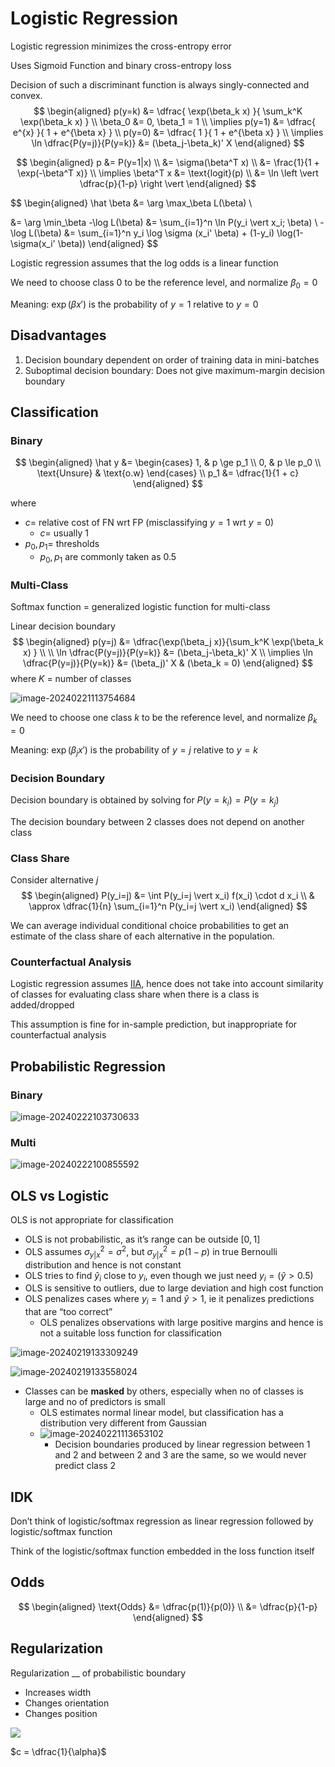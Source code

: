 # Logistic Regression

Logistic regression minimizes the cross-entropy error

Uses Sigmoid Function and binary cross-entropy loss

Decision of such a discriminant function is always singly-connected and convex.
$$
\begin{aligned}
p(y=k)
&= \dfrac{
	\exp(\beta_k x)
}{
	\sum_k^K \exp(\beta_k x)
} \\
\beta_0 &= 0, \beta_1 = 1 \\
\implies
p(y=1)
&= \dfrac{
	e^{x}
}{
	1 + e^{\beta x}
} \\
p(y=0) &= \dfrac{
	1
}{
	1 + e^{\beta x}
} \\
\implies \ln \dfrac{P(y=j)}{P(y=k)} &= (\beta_j-\beta_k)' X
\end{aligned}
$$

$$
\begin{aligned}
p
&= P(y=1|x) \\
&= \sigma(\beta^T x) \\
&= \frac{1}{1 + \exp(-\beta^T x)} \\
\implies \beta^T x
&= \text{logit}(p) \\
&= \ln \left \vert \dfrac{p}{1-p} \right \vert
\end{aligned}
$$

$$
\begin{aligned}
\hat \beta &= \arg \max_\beta L(\beta) \\

&= \arg \min_\beta -\log L(\beta)
&= \sum_{i=1}^n \ln P(y_i \vert x_i; \beta) \\
-\log L(\beta) &= \sum_{i=1}^n y_i \log \sigma (x_i' \beta) + (1-y_i) \log(1- \sigma(x_i' \beta))
\end{aligned}
$$

Logistic regression assumes that the log odds is a linear function

We need to choose class $0$ to be the reference level, and normalize $\beta_0=0$

Meaning: $\exp( \beta x')$ is the probability of $y=1$ relative to $y=0$

## Disadvantages

1. Decision boundary dependent on order of training data in mini-batches
2. Suboptimal decision boundary: Does not give maximum-margin decision boundary

## Classification

### Binary 

$$
\begin{aligned}
\hat y &= \begin{cases}
1, & p \ge p_1 \\
0, & p \le p_0 \\
\text{Unsure} & \text{o.w}
\end{cases} \\
p_1 &= \dfrac{1}{1 + c}
\end{aligned}
$$

where

- $c =$ relative cost of FN wrt FP (misclassifying $y=1$ wrt $y=0$)
  - $c =$ usually 1
- $p_0, p_1 =$ thresholds
  - $p_0, p_1$ are commonly taken as 0.5

### Multi-Class

Softmax function = generalized logistic function for multi-class

Linear decision boundary
$$
\begin{aligned}
p(y=j)
&= \dfrac{\exp(\beta_j x)}{\sum_k^K \exp(\beta_k x) } \\
\\
\ln \dfrac{P(y=j)}{P(y=k)} &= (\beta_j-\beta_k)' X \\
\implies \ln \dfrac{P(y=j)}{P(y=k)} &= (\beta_j)' X & (\beta_k = 0)
\end{aligned}
$$
where $K$ = number of classes

![image-20240221113754684](./assets/image-20240221113754684.png)

We need to choose one class $k$ to be the reference level, and normalize $\beta_k=0$

Meaning: $\exp( \beta_j x')$ is the probability of $y=j$ relative to $y=k$

### Decision Boundary

Decision boundary is obtained by solving for $P(y=k_i) = P(y=k_j)$

The decision boundary between 2 classes does not depend on another class

### Class Share

Consider alternative $j$
$$
\begin{aligned}
P(y_i=j)
&= \int P(y_i=j \vert x_i) f(x_i) \cdot d x_i \\
& \approx \dfrac{1}{n} \sum_{i=1}^n P(y_i=j \vert x_i)
\end{aligned}
$$

We can average individual conditional choice probabilities to get an estimate of the class share of each alternative in the population.

### Counterfactual Analysis

Logistic regression assumes [IIA](#IIA), hence does not take into account similarity of classes for evaluating class share when there is a class is added/dropped

This assumption is fine for in-sample prediction, but inappropriate for counterfactual analysis

## Probabilistic Regression

### Binary

![image-20240222103730633](./assets/binary_aggregate_outcomes.png)

### Multi

![image-20240222100855592](./assets/multinomial_aggregate_outcomes.png)

## OLS vs Logistic

OLS is not appropriate for classification

- OLS is not probabilistic, as it’s range can be outside $[0, 1]$
- OLS assumes $\sigma^2_{y \vert x} = \sigma^2$, but $\sigma^2_{y \vert x} = p(1-p)$ in true Bernoulli distribution and hence is not constant
- OLS tries to find $\hat y_i$ close to $y_i$, even though we just need $y_i = (\hat y > 0.5)$
- OLS is sensitive to outliers, due to large deviation and high cost function
- OLS penalizes cases where $y_i=1$ and $\hat y>1$, ie it penalizes predictions that are “too correct”
  - OLS penalizes observations with large positive margins and hence is not a suitable loss function for classification


![image-20240219133309249](./assets/image-20240219133309249.png)

![image-20240219133558024](./assets/image-20240219133558024.png)

- Classes can be **masked** by others, especially when no of classes is large and no of predictors is small
  - OLS estimates normal linear model, but classification has a distribution very different from Gaussian
  - ![image-20240221113653102](./assets/linear_regression_multiclass_decision_boundary.png)
    - Decision boundaries produced by linear regression between 1 and 2 and between 2 and 3 are the same, so we would never predict class 2

## IDK

Don’t think of logistic/softmax regression as linear regression followed by logistic/softmax function

Think of the logistic/softmax function embedded in the loss function itself

## Odds

$$
\begin{aligned}
\text{Odds} 
&= \dfrac{p(1)}{p(0)} \\
&= \dfrac{p}{1-p}
\end{aligned}
$$

## Regularization

Regularization __ of probabilistic boundary
- Increases width
- Changes orientation
- Changes position

![](assets/Logistic_Regression_Regularization.png)

$c = \dfrac{1}{\alpha}$